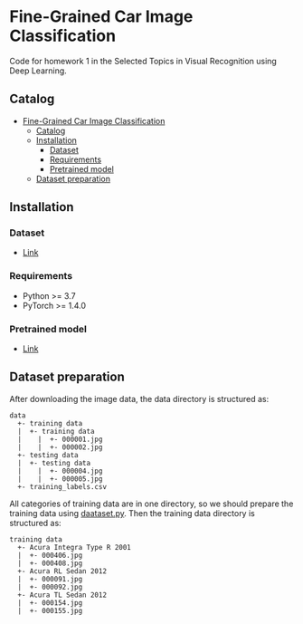 # Fine-Grained Car Image Classification

Code for homework 1 in the Selected Topics in Visual Recognition using Deep Learning.

## Catalog
- [Fine-Grained Car Image Classification](#fine-grained-car-image-classification)
  - [Catalog](#Catalog)
  - [Installation](#Installation)
    - [Dataset](#Dataset)
    - [Requirements](#Requirements)
    - [Pretrained model](#Pretrained-model)
  - [Dataset preparation](#Dataset-Preparation)

## Installation
### Dataset
  - [Link](https://www.kaggle.com/c/cs-t0828-2020-hw1/data)
### Requirements
- Python >= 3.7
- PyTorch >= 1.4.0
### Pretrained model
  -  [Link](https://baidu.com/) 

## Dataset preparation
After downloading the image data, the data directory is structured as:
```
data
  +- training data
  |  +- training data
  |    |  +- 000001.jpg
  |    |  +- 000002.jpg
  +- testing data
  |  +- testing data
  |    |  +- 000004.jpg
  |    |  +- 000005.jpg
  +- training_labels.csv
```
All categories of training data are in one directory, so we should prepare the training data using [daataset.py](https://github.com/cocozxh/CS-IOC5008/blob/main/HW1/dataset.py). Then the training data directory is structured as:
```
training data
  +- Acura Integra Type R 2001
  |  +- 000406.jpg
  |  +- 000408.jpg
  +- Acura RL Sedan 2012
  |  +- 000091.jpg
  |  +- 000092.jpg
  +- Acura TL Sedan 2012
  |  +- 000154.jpg
  |  +- 000155.jpg
```
